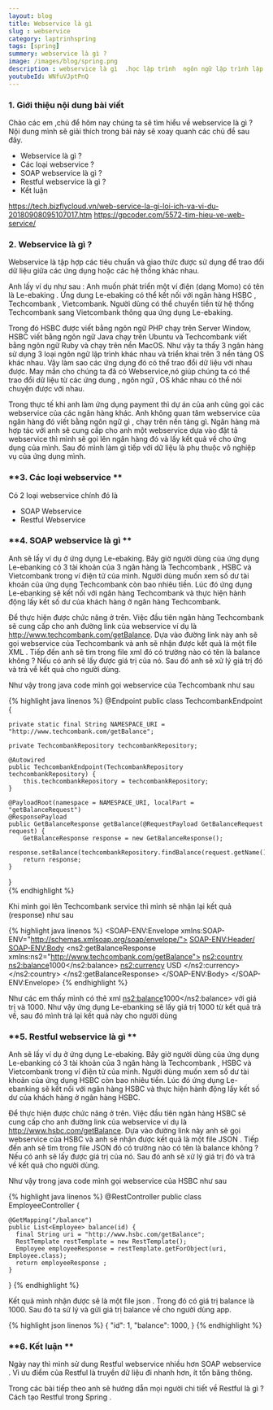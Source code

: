 ```yaml
---
layout: blog
title: Webservice là gì
slug : webservice
category: laptrinhspring
tags: [spring]
summery: webservice là gì ?
image: /images/blog/spring.png
description : webservice là gì  .học lập trình  ngôn ngữ lập trình lập trình java java cơ bản khóa học lập trình java học ngôn ngữ lập trình java
youtubeId: WNfuVJptPnQ
---
```


### **1. Giới thiệu nội dung bài viết**

Chào các em ,chủ để hôm nay chúng ta sẽ tìm hiểu về webservice  là gì ?
Nội dung mình sẽ giải thích trong bài này sẽ xoay quanh các chủ đề sau đây.

- Webservice là gì ?
- Các loại webservice ?
- SOAP webservice là gì ?
- Restful webservice là gì ?
- Kết luận

https://tech.bizflycloud.vn/web-service-la-gi-loi-ich-va-vi-du-20180908095107017.htm
https://gpcoder.com/5572-tim-hieu-ve-web-service/

### **2. Webservice là gì ?**

Webservice là tập hợp các tiêu chuẩn và giao thức được sử dụng để trao đổi dữ liệu giữa các ứng dụng hoặc các hệ thống khác nhau.

Anh lấy ví dụ như sau : Anh muốn phát triển một ví điện   (dạng Momo) có tên là Le-ebaking . Ứng dung Le-ebaking   có thể kết nối với ngân hàng HSBC , Techcombank , Vietcombank. Người dùng có thể chuyển tiền từ hệ thống Techcombank sang Vietcombank thông qua ứng dụng Le-ebaking.

Trong đó HSBC được viết bằng ngôn ngữ PHP chạy trên Server Window, HSBC viết bằng ngôn ngữ Java chạy trên Ubuntu và Techcombank viết bằng ngôn ngữ Ruby và chạy trên nền MacOS. Như vậy ta thấy 3 ngân hàng sử dụng 3 loại ngôn ngữ lập trình khác nhau và triển khai trên 3 nền tảng OS khác nhau. Vậy làm sao các ứng dụng đó có thể trao đổi dữ liệu với nhau được. May mắn cho chúng ta đã có Webservice,nó  giúp chúng ta có thể trao đổi dữ liệu từ các ứng dung , ngôn ngữ , OS khác nhau có thể nói chuyện được với nhau.

Trong thực tế khi anh làm ứng dụng payment thì dự án của anh cũng gọi các webservice của các ngân hàng khác. Anh không quan tâm webservice của ngân hàng đó viết bằng ngôn ngữ gì , chạy trên nền tảng gì. Ngân hàng mà hợp tác với anh sẽ cung cấp cho anh một webservice dựa vào đặt tả webservice thì mình sẽ gọi lên ngân hàng đó và lấy kết quả về cho ứng dụng của mình. Sau đó mình làm gì tiếp với dữ liệu là phụ thuộc vô nghiệp vụ của ứng dụng mình.

### **3. Các loại webservice **

Có 2 loại webservice chính đó là

- SOAP Webservice
- Restful Webservice

### **4. SOAP webservice là gì **

Anh sẽ lấy ví dụ ở ứng dụng Le-ebaking. Bây giờ người dùng của ứng dụng Le-ebanking có 3 tài khoản của 3 ngân hàng là Techcombank , HSBC và Vietcombank trong ví điện tử của mình. Người dùng muốn xem số dư tài khoản của ứng dụng Techcombank còn bao nhiêu tiền. Lúc đó ứng dụng Le-ebanking sẽ kết nối với ngân hàng Techcombank và thực hiện hành động lấy kết  số dư của khách hàng ở ngân hàng Techcombank.

Để thực hiện được chức năng ở trên. Việc đầu tiên ngân hàng Techcombank sẽ cung cấp cho anh đường link của webservice ví dụ là http://www.techcombank.com/getBalance. Dựa vào đường link này anh sẽ gọi webservice của Techcombank và anh sẽ nhận được kết quả là một file XML . Tiếp đến anh sẽ tìm trong file xml đó có trường nào có tên là balance không ? Nếu có anh sẽ lấy được giá trị của nó. Sau đó anh sẽ xử lý giá trị đó và trả về kết quả cho người dùng.

Như vậy trong java code mình gọi webservice của Techcombank như sau

{% highlight java  linenos %}
@Endpoint
public class TechcombankEndpoint {

    private static final String NAMESPACE_URI = "http://www.techcombank.com/getBalance";

    private TechcombankRepository techcombankRepository;

    @Autowired
    public TechcombankEndpoint(TechcombankRepository techcombankRepository) {
        this.techcombankRepository = techcombankRepository;
    }

    @PayloadRoot(namespace = NAMESPACE_URI, localPart = "getBalanceRequest")
    @ResponsePayload
    public GetBalanceResponse getBalance(@RequestPayload GetBalanceRequest request) {
        GetBalanceResponse response = new GetBalanceResponse();
        response.setBalance(techcombankRepository.findBalance(request.getName()));
        return response;
    }
}  
{% endhighlight %}

Khi mình gọi lên Techcombank service thì mình sẽ nhận lại kết quả (response) như sau

{% highlight java  linenos %}
<SOAP-ENV:Envelope xmlns:SOAP-ENV="http://schemas.xmlsoap.org/soap/envelope/">
<SOAP-ENV:Header/>
<SOAP-ENV:Body>
    <ns2:getBalanceResponse xmlns:ns2="http://www.techcombank.com/getBalance">
        <ns2:country>
            <ns2:balance>1000</ns2:balance>
            <ns2:currency> USD </ns2:currency>
        </ns2:country>
    </ns2:getBalanceResponse>
</SOAP-ENV:Body>
</SOAP-ENV:Envelope>
{% endhighlight %}

Như các em thấy mình có thẻ xml  <ns2:balance>1000</ns2:balance> với giá trị và 1000. Như vậy ứng dụng Le-ebanking sẽ lấy giá trị 1000 từ kết quả trả về, sau đó mình trả lại kết quả này cho người dùng

### **5. Restful webservice là gì **

Anh sẽ lấy ví dụ ở ứng dụng Le-ebaking. Bây giờ người dùng của ứng dụng Le-ebanking có 3 tài khoản của 3 ngân hàng là Techcombank , HSBC và Vietcombank trong ví điện tử của mình. Người dùng muốn xem số dư tài khoản của ứng dụng HSBC còn bao nhiêu tiền. Lúc đó ứng dụng Le-ebanking sẽ kết nối với ngân hàng HSBC và thực hiện hành động lấy kết  số dư của khách hàng ở ngân hàng HSBC.

Để thực hiện được chức năng ở trên. Việc đầu tiên ngân hàng HSBC sẽ cung cấp cho anh đường link của webservice ví dụ là http://www.hsbc.com/getBalance. Dựa vào đường link này anh sẽ gọi webservice của HSBC và anh sẽ nhận được kết quả là một file JSON  . Tiếp đến anh sẽ tìm trong file JSON đó có trường nào có tên là balance không ? Nếu có anh sẽ lấy được giá trị của nó. Sau đó anh sẽ xử lý giá trị đó và trả về kết quả cho người dùng.

Như vậy trong java code mình gọi webservice của HSBC như sau

{% highlight java  linenos %}
@RestController
public class EmployeeController {

    @GetMapping("/balance")
    public List<Employee> balance(id) {
      final String uri = "http://www.hsbc.com/getBalance";
      RestTemplate restTemplate = new RestTemplate();
      Employee employeeResponse = restTemplate.getForObject(uri, Employee.class);
      return employeeResponse ;
    }
  }
{% endhighlight %}

Kết quả mình nhận được sẽ là một file json . Trong đó có giá trị balance là 1000. Sau đó ta sử lý và gửi giá trị balance về cho người dùng app.

{% highlight json  linenos %}
{
  "id": 1,
  "balance": 1000,
}
{% endhighlight %}

### **6. Kết luận **

Ngày nay thì mình sử dung Restful webservice nhiều hơn SOAP webservice . Vì ưu điểm của Restful là truyền dữ liệu đi nhanh hơn, ít tốn băng thông.

Trong các bài tiếp theo anh sẽ hướng dẫn mọi người chi tiết về Restful là gì ? Cách tạo Restful trong Spring .
